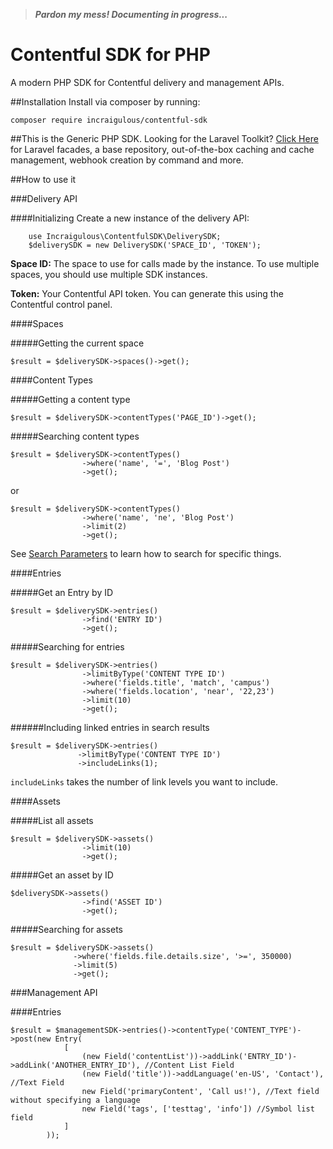 > ***Pardon my mess! Documenting in progress...***

# Contentful SDK for PHP
A modern PHP SDK for Contentful delivery and management APIs.

##Installation
Install via composer by running: 

`````
composer require incraigulous/contentful-sdk
`````

##This is the Generic PHP SDK. Looking for the Laravel Toolkit?
[Click Here](https://github.com/incraigulous/contentful-laravel) for Laravel facades, a base repository, out-of-the-box caching and cache management, webhook creation by command and more.

##How to use it

###Delivery API

####Initializing
Create a new instance of the delivery API:

`````
    use Incraigulous\ContentfulSDK\DeliverySDK;
    $deliverySDK = new DeliverySDK('SPACE_ID', 'TOKEN');
`````

**Space ID:** The space to use for calls made by the instance. To use multiple spaces, you should use multiple SDK instances.

**Token:** Your Contentful API token. You can generate this using the Contentful control panel.

####Spaces

#####Getting the current space
`````
$result = $deliverySDK->spaces()->get();
`````

####Content Types

#####Getting a content type
`````
$result = $deliverySDK->contentTypes('PAGE_ID')->get();
`````

#####Searching content types
`````
$result = $deliverySDK->contentTypes()
				->where('name', '=', 'Blog Post')
				->get();
`````

or

`````
$result = $deliverySDK->contentTypes()
				->where('name', 'ne', 'Blog Post')
				->limit(2)
				->get();
`````

See [Search Parameters](#search) to learn how to search for specific things.

####Entries

#####Get an Entry by ID
`````
$result = $deliverySDK->entries()
				->find('ENTRY ID')
				->get();
`````

#####Searching for entries
`````
$result = $deliverySDK->entries()
				->limitByType('CONTENT TYPE ID')
				->where('fields.title', 'match', 'campus')
				->where('fields.location', 'near', '22,23')
				->limit(10)
				->get();
`````

######Including linked entries in search results
`````
$result = $deliverySDK->entries()
	           ->limitByType('CONTENT TYPE ID')
	           ->includeLinks(1);
`````
`includeLinks` takes the number of link levels you want to include.

####Assets

#####List all assets
`````
$result = $deliverySDK->assets()
            	->limit(10)
            	->get();
`````

#####Get an asset by ID
`````
$deliverySDK->assets()
            	->find('ASSET ID')
            	->get();
`````

#####Searching for assets
`````
$result = $deliverySDK->assets()
              ->where('fields.file.details.size', '>=', 350000)
              ->limit(5)
              ->get();
`````


###Management API

####Entries
`````
$result = $managementSDK->entries()->contentType('CONTENT_TYPE')->post(new Entry(
            [
                (new Field('contentList'))->addLink('ENTRY_ID')->addLink('ANOTHER_ENTRY_ID'), //Content List Field
                (new Field('title'))->addLanguage('en-US', 'Contact'), //Text Field
                new Field('primaryContent', 'Call us!'), //Text field without specifying a language
                new Field('tags', ['testtag', 'info']) //Symbol list field
            ]
        ));
`````